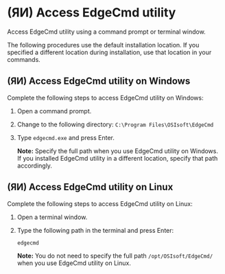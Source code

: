 ﻿---
uid: AccessEdgeCmdUtility1-1
---

# (ЯИ) Access EdgeCmd utility

Access EdgeCmd utility using a command prompt or terminal window.

The following procedures use the default installation location. If you specified a different location during installation, use that location in your commands.

## (ЯИ) Access EdgeCmd utility on Windows

Complete the following steps to access EdgeCmd utility on Windows:

1. Open a command prompt.
2. Change to the following directory: `C:\Program Files\OSIsoft\EdgeCmd`
3. Type `edgecmd.exe` and press Enter.

   **Note:** Specify the full path when you use EdgeCmd utility on Windows. If you installed EdgeCmd utility in a different location, specify that path accordingly.

## (ЯИ) Access EdgeCmd utility on Linux

Complete the following steps to access EdgeCmd utility on Linux:

1. Open a terminal window.
2. Type the following path in the terminal and press Enter:

   ```cmd
   edgecmd
   ```

   **Note:** You do not need to specify the full path `/opt/OSIsoft/EdgeCmd/` when you use EdgeCmd utility on Linux.
